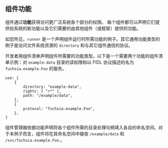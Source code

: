 <!-- ## Component capabilities -->
## 组件功能

<!-- Components obtain privileges to access various parts of the wider system
through **capabilities**. Each component can declare new capabilities that
they offer to the system and capabilities provided by other components
(or the framework) that they require to function. -->
组件通过**功能**获得访问更广泛系统各个部分的权限。 每个组件都可以声明它们提供给系统的新功能以及它们需要的由其他组件（或框架）提供的功能。

<!-- As you just saw, `runner` is an example of a capability declaring the runtime
used by the component. Other examples of common capability types are
`directory` to access filesystem resources and `protocol` for communicating
with other components. -->
如您所见，`runner` 是一个声明组件运行时所需功能的例子。其它通用功能类型的例子是访问文件系统资源的 `directory` 和与其它组件通信的协议。

<!-- Developers declare the capability types required by the component using the
component manifest. Below is an example of a component manifest requesting
two capabilities: read access to an `example-data` directory and a service
described by the `fuchsia.example.Foo` FIDL protocol. -->
开发者用组件清单声明组件所需要的功能类型。以下是一个需要两个功能的组件清单示例：对 `example-data` 目录的读权限和以 FIDL 协议描述的名为  `fuchsia.example.Foo` 的服务。

```json5
use: [
    {
        directory: "example-data",
        rights: [ "r*" ],
        path: "/example/data",
    },
    {
        protocol: "fuchsia.example.Foo",
    },
]
```

<!-- Component manager uses the capability declarations to populate each component's
namespace with the necessary directory handles. For this example, the component
would receive `/example/data` and `/svc/fuchsia.example.Foo` in their namespace. -->
组件管理器依据功能声明将各个组件所需的目录处理句柄填入各自的命名空间。对于本例子而言，组件将在其命名空间中接收 `/example/data` 和 `/svc/fuchsia.example.Foo` 。
